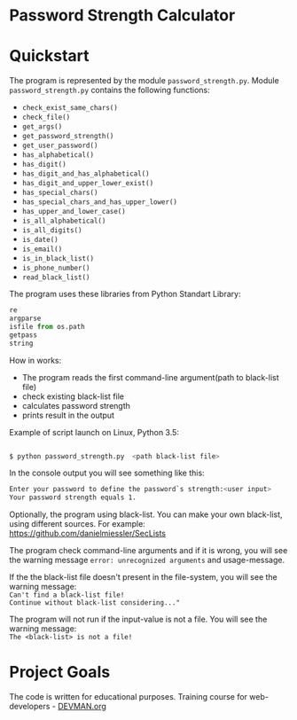 # Password Strength Calculator

# Quickstart

The program is represented by the module ```password_strength.py```.
Module ```password_strength.py``` contains the following functions:

- ```check_exist_same_chars()```
- ```check_file()```
- ```get_args()```
- ```get_password_strength()```
- ```get_user_password()```
- ```has_alphabetical()```
- ```has_digit()```
- ```has_digit_and_has_alphabetical()```
- ```has_digit_and_upper_lower_exist()```
- ```has_special_chars()```
- ```has_special_chars_and_has_upper_lower()```
- ```has_upper_and_lower_case()```
- ```is_all_alphabetical()```
- ```is_all_digits()```
- ```is_date()```
- ```is_email()```
- ```is_in_black_list()```
- ```is_phone_number()```
- ```read_black_list()```


The program uses these libraries from Python Standart Library:

```python
re
argparse
isfile from os.path 
getpass
string
```

How in works:
- The program reads the first command-line argument(path to black-list file)
- check existing black-list file
- calculates password strength
- prints result in the output

Example of script launch on Linux, Python 3.5:

```bash

$ python password_strength.py  <path black-list file>

```
In the console  output you will see something  like this:
```bash
Enter your password to define the password`s strength:<user input>
Your password strength equals 1.
```

Optionally, the program using black-list.
You can make your own black-list, using different sources. For example:
https://github.com/danielmiessler/SecLists

The program check command-line arguments and if it is wrong,  you will see the warning message 
```error: unrecognized arguments``` and usage-message.

If the the black-list file doesn't present in the file-system, you will see the warning message:<br/>
```Can't find a black-list file!```<br/>
```Continue without black-list considering..."```

The program will not run if the input-value is not a file.
You will see the warning message:<br/>```The <black-list> is not a file!```

# Project Goals

The code is written for educational purposes. Training course for web-developers - [DEVMAN.org](https://devman.org)




